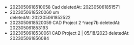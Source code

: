 - 2023050618510058 Cad deletedAt: 202305061851571
- 2023050618520060 um<br> deletedAt: 202305061852522
- 2023050618520059 CAD Project 2  ^raep7b deletedAt: 202305061853193
- 2023050618530061 CAD Project 2 | 05/18/2023 deletedAt: 202305061856084